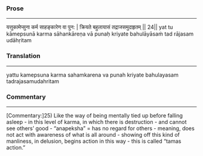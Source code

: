 ### Prose 
 --- 
यत्तुकामेप्सुना कर्म साहङ्कारेण वा पुन: |
क्रियते बहुलायासं तद्राजसमुदाहृतम् || 24||
yat tu kāmepsunā karma sāhankāreṇa vā punaḥ
kriyate bahulāyāsaṁ tad rājasam udāhṛitam

### Translation 
 --- 
yattu kamepsuna karma sahamkarena va punah kriyate bahulayasam tadrajasamudahritam

### Commentary 
 --- 
[Commentary:]25) Like the way of being mentally tied up before falling asleep - in this level of karma, in which there is destruction - and cannot see others’ good - “anapeksha” = has no regard for others - meaning, does not act with awareness of what is all around - showing off this kind of manliness, in delusion, begins action in this way - this is called “tamas action.”
